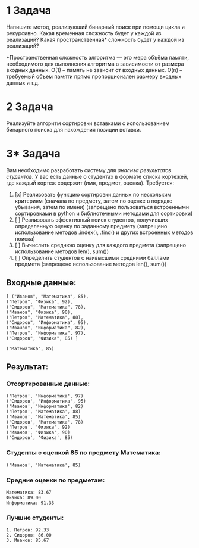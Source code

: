# 1 Задача

Напишите метод, реализующий бинарный поиск при помощи цикла и рекурсивно. Какая временная сложность будет у каждой из реализаций? Какая пространственная* сложность будет у каждой из реализаций?

*Пространственная сложность алгоритма — это мера объёма памяти, необходимого для выполнения алгоритма в зависимости от размера входных данных. О(1) – память не зависит от входных данных. O(n) – требуемый объем памяти прямо пропорционален размеру входных данных и т.д.

# 2 Задача

Реализуйте алгоритм сортировки вставками с использованием бинарного поиска для нахождения позиции вставки.

# 3* Задача

Вам необходимо разработать систему для _анализа результатов студентов_. У вас есть данные о студентах в формате списка кортежей, где каждый кортеж содержит (имя, предмет, оценка). Требуется:
1. [x] Реализовать функцию сортировки данных по нескольким критериям (сначала по предмету, затем по оценке в порядке убывания, затем по имени) (запрещено пользоваться встроенными сортировками в python и библиотечными методами для сортировки)
2. [ ] Реализовать эффективный поиск студентов, получивших определенную оценку по заданному предмету (запрещено использование методов .index(), .find() и других встроенных методов поиска)
3. [ ] Вычислить среднюю оценку для каждого предмета (запрещено использование методов len(), sum())
4. [ ] Определить студентов с наивысшими средними баллами предмета (запрещено использование методов len(), sum())

## Входные данные:
```
[ ("Иванов", "Математика", 85),
("Петров", "Физика", 92),
("Сидоров", "Математика", 78),
("Иванов", "Физика", 90),
("Петров", "Математика", 88),
("Сидоров", "Информатика", 95),
("Иванов", "Информатика", 82),
("Петров", "Информатика", 97),
("Сидоров", "Физика", 85) ]
```
`("Математика", 85)`

## Результат:

### Отсортированные данные:

```
('Петров', 'Информатика', 97)
('Сидоров', 'Информатика', 95)
('Иванов', 'Информатика', 82)
('Петров', 'Математика', 88)
('Иванов', 'Математика', 85)
('Сидоров', 'Математика', 78)
('Петров', 'Физика', 92)
('Иванов', 'Физика', 90)
('Сидоров', 'Физика', 85)
```

### Студенты с оценкой 85 по предмету Математика:

`('Иванов', 'Математика', 85)`

### Средние оценки по предметам:

```
Математика: 83.67
Физика: 89.00
Информатика: 91.33
```

### Лучшие студенты:

```
1. Петров: 92.33
2. Сидоров: 86.00
3. Иванов: 85.67
```